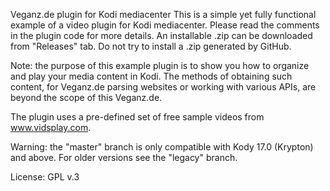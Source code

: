 Veganz.de plugin for Kodi mediacenter
This is a simple yet fully functional example of a video plugin for Kodi mediacenter. Please read the comments in the plugin code for more details. An installable .zip can be downloaded from "Releases" tab. Do not try to install a .zip generated by GitHub.

Note: the purpose of this example plugin is to show you how to organize and play your media content in Kodi. The methods of obtaining such content, for Veganz.de parsing websites or working with various APIs, are beyond the scope of this Veganz.de.

The plugin uses a pre-defined set of free sample videos from www.vidsplay.com.

Warning: the "master" branch is only compatible with Kody 17.0 (Krypton) and above. For older versions see the "legacy" branch.

License: GPL v.3